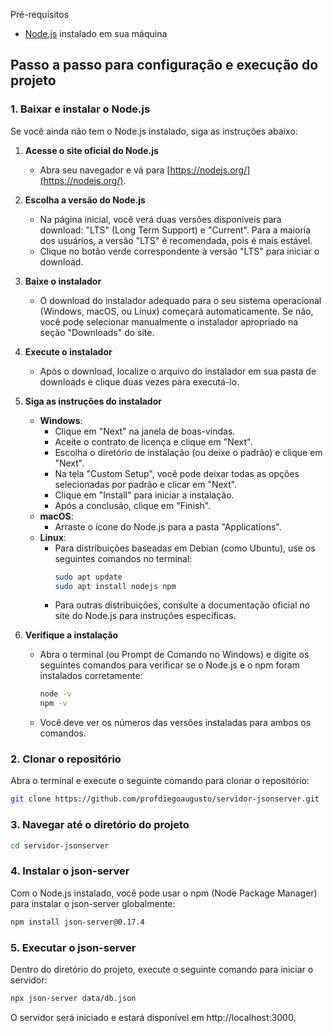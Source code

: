  Pré-requisitos

- [Node.js](https://nodejs.org/) instalado em sua máquina

## Passo a passo para configuração e execução do projeto

### 1. Baixar e instalar o Node.js

Se você ainda não tem o Node.js instalado, siga as instruções abaixo:

1. **Acesse o site oficial do Node.js**

   - Abra seu navegador e vá para [https://nodejs.org/](https://nodejs.org/).

2. **Escolha a versão do Node.js**

   - Na página inicial, você verá duas versões disponíveis para download: "LTS" (Long Term Support) e "Current". Para a maioria dos usuários, a versão "LTS" é recomendada, pois é mais estável.
   - Clique no botão verde correspondente à versão "LTS" para iniciar o download.

3. **Baixe o instalador**

   - O download do instalador adequado para o seu sistema operacional (Windows, macOS, ou Linux) começará automaticamente. Se não, você pode selecionar manualmente o instalador apropriado na seção "Downloads" do site.

4. **Execute o instalador**

   - Após o download, localize o arquivo do instalador em sua pasta de downloads e clique duas vezes para executá-lo.

5. **Siga as instruções do instalador**

   - **Windows**:
     - Clique em "Next" na janela de boas-vindas.
     - Aceite o contrato de licença e clique em "Next".
     - Escolha o diretório de instalação (ou deixe o padrão) e clique em "Next".
     - Na tela "Custom Setup", você pode deixar todas as opções selecionadas por padrão e clicar em "Next".
     - Clique em "Install" para iniciar a instalação.
     - Após a conclusão, clique em "Finish".
   - **macOS**:
     - Arraste o ícone do Node.js para a pasta "Applications".
   - **Linux**:
     - Para distribuições baseadas em Debian (como Ubuntu), use os seguintes comandos no terminal:
       ```sh
       sudo apt update
       sudo apt install nodejs npm
       ```
     - Para outras distribuições, consulte a documentação oficial no site do Node.js para instruções específicas.

6. **Verifique a instalação**
   - Abra o terminal (ou Prompt de Comando no Windows) e digite os seguintes comandos para verificar se o Node.js e o npm foram instalados corretamente:
     ```sh
     node -v
     npm -v
     ```
   - Você deve ver os números das versões instaladas para ambos os comandos.

### 2. Clonar o repositório

Abra o terminal e execute o seguinte comando para clonar o repositório:

```sh
git clone https://github.com/profdiegoaugusto/servidor-jsonserver.git

```

### 3. Navegar até o diretório do projeto

```sh
cd servidor-jsonserver
```

### 4. Instalar o json-server

Com o Node.js instalado, você pode usar o npm (Node Package Manager) para instalar o json-server globalmente:

```sh
npm install json-server@0.17.4
```

### 5. Executar o json-server

Dentro do diretório do projeto, execute o seguinte comando para iniciar o servidor:

```sh
npx json-server data/db.json
```

O servidor será iniciado e estará disponível em http://localhost:3000.
